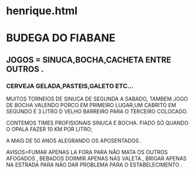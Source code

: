 # henrique.html

<h1>BUDEGA   DO  FIABANE</h1>

<h2>JOGOS = SINUCA,BOCHA,CACHETA  ENTRE OUTROS .</h2>

<h3>CERVEJA GELADA,PASTEIS,GALETO ETC…</h3>


<p>MUITOS TORNEIOS DE SINUCA DE SEGUNDA A SABADO,
TAMBEM JOGO DE BOCHA VALENDO PORCO EM PRIMEIRO
LUGAR,UM CABRITO EM SEGUNDO E 3 LITRO D VELHO
BARREIRO PARA O TERCEIRO COLOCADO.</p>

<p>CONTEMOS TIMES PROFISIONAIS SINUCA E BOCHA.
FIADO SÓ QUANDO O OPALA FAZER 10 KM  POR LITRO;</p>

<p>A MAIS DE 50 ANOS ALEGRANDO OS APOSENTADOS .

AVISOS=FUMAR APENAS LA FORA PARA NÃO MATA OS OUTROS AFOGADOS , BEBADOS DORMIR APENAS NAS VALETA , BRIGAR APENAS NA ESTRADA PARA NÃO DAR PROBLEMA PARA O ESTABELECIMENTO .</p>
